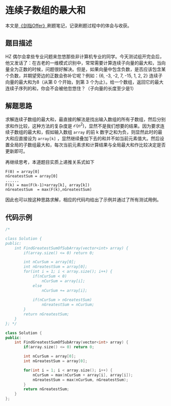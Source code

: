 # 连续子数组的最大和

本文是[《剑指Offer》](https://www.nowcoder.com/ta/coding-interviews?page=1)刷题笔记，记录刷题过程中的体会与收获。

## 题目描述

HZ 偶尔会拿些专业问题来忽悠那些非计算机专业的同学。今天测试组开完会后，他又发话了：在古老的一维模式识别中，常常需要计算连续子向量的最大和，当向量全为正数的时候，问题很好解决。但是，如果向量中包含负数，是否应该包含某个负数，并期望旁边的正数会弥补它呢？例如：{6, -3, -2, 7, -15, 1, 2, 2} 连续子向量的最大和为8（从第 0 个开始，到第 3 个为止）。给一个数组，返回它的最大连续子序列的和，你会不会被他忽悠住？（子向量的长度至少是1）

## 解题思路

求解连续子数组的最大和，最直接的解法是找出输入数组的所有子数组，然后分别求和作比较，这种方法的复杂度是 $\mathcal{O}(n^2)$，显然不是我们想要的结果。因为要求连续子数组的最大和，假如输入数组 `array` 的前 k 数字之和为负，则显然此时的最大和应直接设为 `array[k]` ，显然继续叠加下去的和并不如当前元素值大。然后设置全局的子数组最大和，每次当前元素求和计算结果与全局最大和作比较决定是否更新即可。

再继续思考，本道题目实质上递推关系式如下

```
F(0) = array[0]
nGreatestSum = array[0]
......
F(k) = max(F(k-1)+array[k], array[k])
nGreatestSum  = max(F(k),nGreatestSum)
```

因此也可以按这种思路求解，相应的代码均给出了示例并通过了所有测试用例。

## 代码示例

```C++
/*

class Solution {
public:
    int FindGreatestSumOfSubArray(vector<int> array) {
        if(array.size() <= 0) return 0;

        int nCurSum = array[0];
        int nGreatestSum = array[0];
        for(int i = 1; i < array.size(); i++) {
            if(nCurSum < 0)
                nCurSum = array[i];
            else 
                nCurSum += array[i];
            
            if(nCurSum > nGreatestSum)
                nGreatestSum = nCurSum;
        }
        return nGreatestSum;
    }
}; */

class Solution {
public:
    int FindGreatestSumOfSubArray(vector<int> array) {
        if(array.size() <= 0) return 0;

        int nCurSum = array[0];
        int nGreatestSum = array[0];

        for(int i = 1; i < array.size(); i++) {
            nCurSum = max(nCurSum + array[i], array[i]);
            nGreatestSum = max(nCurSum, nGreatestSum);
        }
        return nGreatestSum;
    }
};
```


